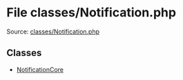 File classes/Notification.php
=========

Source: [classes/Notification.php](https://github.com/PrestaShop/PrestaShop/blob/1.5.6.2/classes/Notification.php)


Classes
-------

* [NotificationCore](class.NotificationCore.md)

